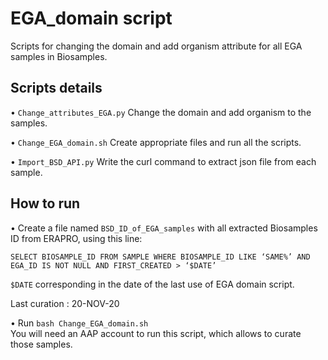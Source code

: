 # EGA_domain script

Scripts for changing the domain  and add organism attribute for all EGA samples in Biosamples.

## Scripts details
• `Change_attributes_EGA.py`  Change the domain and add organism to the samples.

• `Change_EGA_domain.sh`  Create appropriate files and run all the scripts.

• `Import_BSD_API.py`  Write the curl command to extract json file from each sample. 

## How to run

• Create a file named `BSD_ID_of_EGA_samples` with all extracted Biosamples ID from ERAPRO, using this line: 

`SELECT BIOSAMPLE_ID FROM SAMPLE WHERE BIOSAMPLE_ID LIKE ‘SAME%’ AND EGA_ID IS NOT NULL AND FIRST_CREATED > ‘$DATE’`

`$DATE` corresponding in the date of the last use of EGA domain script.

Last curation : 20-NOV-20

• Run  `bash Change_EGA_domain.sh`  
You will need an AAP account to run this script, which allows to curate those samples.

